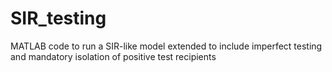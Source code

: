 # SIR_testing
MATLAB code to run a SIR-like model extended to include imperfect testing and mandatory isolation of positive test recipients
